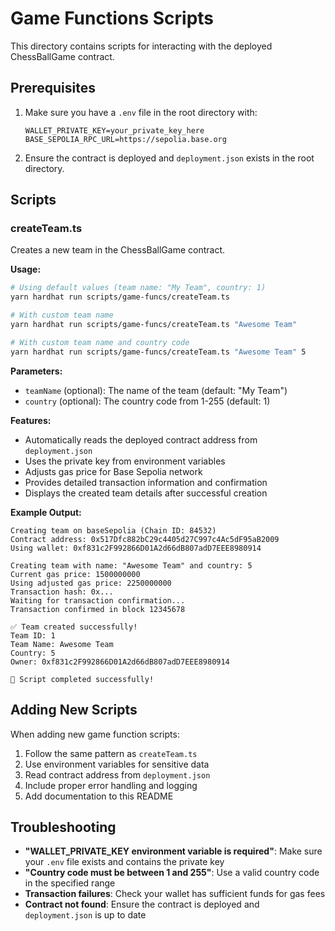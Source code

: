 # Game Functions Scripts

This directory contains scripts for interacting with the deployed ChessBallGame contract.

## Prerequisites

1. Make sure you have a `.env` file in the root directory with:
   ```
   WALLET_PRIVATE_KEY=your_private_key_here
   BASE_SEPOLIA_RPC_URL=https://sepolia.base.org
   ```

2. Ensure the contract is deployed and `deployment.json` exists in the root directory.

## Scripts

### createTeam.ts

Creates a new team in the ChessBallGame contract.

**Usage:**
```bash
# Using default values (team name: "My Team", country: 1)
yarn hardhat run scripts/game-funcs/createTeam.ts

# With custom team name
yarn hardhat run scripts/game-funcs/createTeam.ts "Awesome Team"

# With custom team name and country code
yarn hardhat run scripts/game-funcs/createTeam.ts "Awesome Team" 5
```

**Parameters:**
- `teamName` (optional): The name of the team (default: "My Team")
- `country` (optional): The country code from 1-255 (default: 1)

**Features:**
- Automatically reads the deployed contract address from `deployment.json`
- Uses the private key from environment variables
- Adjusts gas price for Base Sepolia network
- Provides detailed transaction information and confirmation
- Displays the created team details after successful creation

**Example Output:**
```
Creating team on baseSepolia (Chain ID: 84532)
Contract address: 0x517Dfc882bC29c4405d27C997c4Ac5dF95aB2009
Using wallet: 0xf831c2F992866D01A2d66dB807adD7EEE8980914

Creating team with name: "Awesome Team" and country: 5
Current gas price: 1500000000
Using adjusted gas price: 2250000000
Transaction hash: 0x...
Waiting for transaction confirmation...
Transaction confirmed in block 12345678

✅ Team created successfully!
Team ID: 1
Team Name: Awesome Team
Country: 5
Owner: 0xf831c2F992866D01A2d66dB807adD7EEE8980914

🎉 Script completed successfully!
```

## Adding New Scripts

When adding new game function scripts:

1. Follow the same pattern as `createTeam.ts`
2. Use environment variables for sensitive data
3. Read contract address from `deployment.json`
4. Include proper error handling and logging
5. Add documentation to this README

## Troubleshooting

- **"WALLET_PRIVATE_KEY environment variable is required"**: Make sure your `.env` file exists and contains the private key
- **"Country code must be between 1 and 255"**: Use a valid country code in the specified range
- **Transaction failures**: Check your wallet has sufficient funds for gas fees
- **Contract not found**: Ensure the contract is deployed and `deployment.json` is up to date
